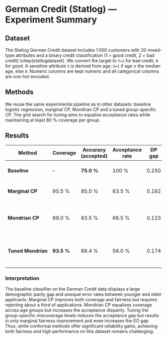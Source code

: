 # German Credit (Statlog) — Experiment Summary

## Dataset

The Statlog German Credit dataset includes 1 000 customers with 20
mixed-type attributes and a binary credit classification (1 = good
credit, 2 = bad credit) \citep{statlogdataset}.  We convert the
target to `Y=1` for bad credit, `0` for good.  A sensitive attribute
`S` is derived from age: `S=1` if age ≥ the median age, else `0`.
Numeric columns are kept numeric and all categorical columns are
one-hot encoded.

## Methods

We reuse the same experimental pipeline as in other datasets: baseline
logistic regression, marginal CP, Mondrian CP and a tuned
group-specific CP.  The grid search for tuning aims to equalise
acceptance rates while maintaining at least 80 % coverage per group.

## Results

| Method | Coverage | Accuracy (accepted) | Acceptance rate | DP gap | EO gap | Remarks |
|-------|---------|----------------------|-----------------|-------|-------|---------|
| **Baseline** | – | **75.0 %** | 100 % | 0.250 | 0.225 | Significant age disparity |
| **Marginal CP** | 90.5 % | 85.0 % | 63.5 % | 0.162 | 0.129 | Coverage ↑, disparity ↓ |
| **Mondrian CP** | 89.0 % | 83.5 % | 66.5 % | 0.123 | 0.159 | Equal coverage; acceptance gap persists |
| **Tuned Mondrian** | **93.5 %** | 88.4 % | 56.0 % | 0.174 | 0.221 | Acceptance parity; EO gap remains high |

### Interpretation

The baseline classifier on the German Credit data displays a large
demographic parity gap and unequal error rates between younger and
older applicants.  Marginal CP improves both coverage and fairness but
requires rejecting about a third of applications.  Mondrian CP
equalises coverage across age groups but increases the acceptance
disparity.  Tuning the group-specific miscoverage levels reduces the
acceptance gap but results in only marginal fairness improvement and
even increases the EO gap.  Thus, while conformal methods offer
significant reliability gains, achieving both fairness and high
performance on this dataset remains challenging.
